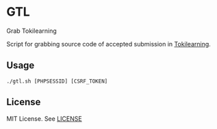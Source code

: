 # GTL
Grab Tokilearning

Script for grabbing source code of accepted submission in [Tokilearning](http://tokilearning.org/).

## Usage

    ./gtl.sh [PHPSESSID] [CSRF_TOKEN]


## License

MIT License. See [LICENSE](LICENSE)
